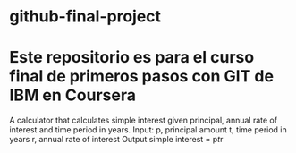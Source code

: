 # github-final-project
# Este repositorio es para el curso final de primeros pasos con GIT de IBM en Coursera

A calculator that calculates simple interest given principal, annual rate of interest and time period in years.
Input:
   p, principal amount
   t, time period in years
   r, annual rate of interest
Output
   simple interest = p*t*r
